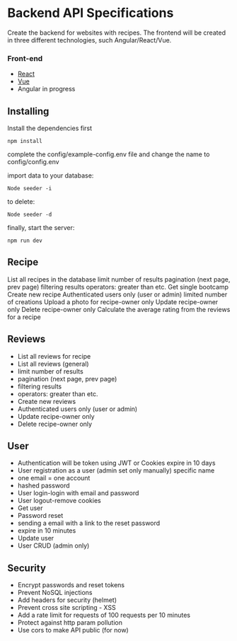 # Backend API Specifications
Create the backend for websites with recipes. The frontend will be created in three different technologies, such Angular/React/Vue. 

### Front-end

* [React](https://github.com/Bartek8/recipe_react)
* [Vue](https://github.com/Bartek8/recipe_vue)
* Angular in progress

## Installing

Install the dependencies first

```
npm install
```

complete the config/example-config.env file and change the name to config/config.env

import data to your database:

```
Node seeder -i
```

to delete:
```
Node seeder -d
```
finally, start the server:

```
npm run dev
```

## Recipe
List all recipes in the database
limit number of results
pagination (next page, prev page)
filtering results
operators: greater than etc.
Get single bootcamp
Create new recipe
Authenticated users only (user or admin)
limited number of creations
Upload a photo for recipe-owner only
Update recipe-owner only
Delete recipe-owner only
Calculate the average rating from the reviews for a recipe
 
## Reviews
- List all reviews for recipe
- List all reviews (general)
- limit number of results
- pagination (next page, prev page)
- filtering results
- operators: greater than etc.
- Create new reviews
- Authenticated users only (user or admin)
- Update recipe-owner only
- Delete recipe-owner only

## User
- Authentication will be token using JWT or Cookies expire in 10 days
- User registration as a user (admin set only manually) specific name
- one email = one account
- hashed password
- User login-login with email and password
- User logout-remove cookies
- Get user 
- Password reset
- sending a email with a link to the reset password
- expire in 10 minutes
- Update user
- User CRUD (admin only)

## Security
- Encrypt passwords and reset tokens
- Prevent NoSQL injections
- Add headers for security (helmet)
- Prevent cross site scripting - XSS
- Add a rate limit for requests of 100 requests per 10 minutes
- Protect against http param pollution
- Use cors to make API public (for now)


